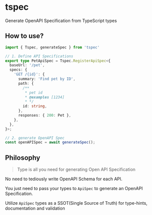 # tspec
Generate OpenAPI Specification from TypeScript types

## How to use?
```ts
import { Tspec, generateSpec } from 'tspec'

// 1. Define API Specifications
export type PetApiSpec = Tspec.RegisterApiSpec<{
  baseUrl: '/pet',
  specs: {
    'GET /{id}': {
      summary: 'Find pet by ID',
      path: {
        /**
         * pet id
         * @examples [1234]
         * */
        id: string,
      },
      responses: { 200: Pet },
    },
  },
}>;

// 2. generate OpenAPI Spec
const openAPISpec = await generateSpec();
```

## Philosophy

> Type is all you need for generating Open API Specification
> 

No need to tediously write OpenAPI Schema for each API.

You just need to pass your types to `ApiSpec` to generate an OpenAPI Specification.

Utilize `ApiSpec` types as a SSOT(Single Source of Truth) for type-hints, documentation and validation

